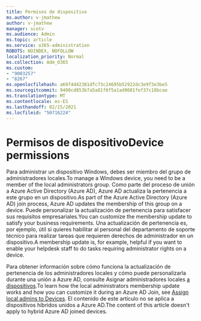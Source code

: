 ```yaml
---
title: Permisos de dispositivo
ms.author: v-jmathew
author: v-jmathew
manager: scotv
ms.audience: Admin
ms.topic: article
ms.service: o365-administration
ROBOTS: NOINDEX, NOFOLLOW
localization_priority: Normal
ms.collection: Adm_O365
ms.custom:
- "9003257"
- "8267"
ms.openlocfilehash: a69f4d42381dfc73c24695b52922dc3e9f3e3be5
ms.sourcegitcommit: 9400cd853b7a5a81f6f5a1ad9601fef37c18bcae
ms.translationtype: MT
ms.contentlocale: es-ES
ms.lasthandoff: 02/15/2021
ms.locfileid: "50716224"
---
```

# <a name="device-permissions"></a><span data-ttu-id="b9b51-102">Permisos de dispositivo</span><span class="sxs-lookup"><span data-stu-id="b9b51-102">Device permissions</span></span>

<span data-ttu-id="b9b51-103">Para administrar un dispositivo Windows, debes ser miembro del grupo de administradores locales.</span><span class="sxs-lookup"><span data-stu-id="b9b51-103">To manage a Windows device, you need to be a member of the local administrators group.</span></span> <span data-ttu-id="b9b51-104">Como parte del proceso de unión a Azure Active Directory (Azure AD), Azure AD actualiza la pertenencia a este grupo en un dispositivo.</span><span class="sxs-lookup"><span data-stu-id="b9b51-104">As part of the Azure Active Directory (Azure AD) join process, Azure AD updates the membership of this group on a device.</span></span> <span data-ttu-id="b9b51-105">Puede personalizar la actualización de pertenencia para satisfacer sus requisitos empresariales.</span><span class="sxs-lookup"><span data-stu-id="b9b51-105">You can customize the membership update to satisfy your business requirements.</span></span> <span data-ttu-id="b9b51-106">Una actualización de pertenencia es, por ejemplo, útil si quieres habilitar al personal del departamento de soporte técnico para realizar tareas que requieren derechos de administrador en un dispositivo.</span><span class="sxs-lookup"><span data-stu-id="b9b51-106">A membership update is, for example, helpful if you want to enable your helpdesk staff to do tasks requiring administrator rights on a device.</span></span>

<span data-ttu-id="b9b51-107">Para obtener información sobre cómo funciona la actualización de pertenencia de los administradores locales y cómo puede personalizarla durante una unión a Azure AD, consulte Asignar administradores locales [a dispositivos](https://docs.microsoft.com/azure/active-directory/devices/assign-local-admin).</span><span class="sxs-lookup"><span data-stu-id="b9b51-107">To learn how the local administrators membership update works and how you can customize it during an Azure AD Join, see [Assign local admins to Devices](https://docs.microsoft.com/azure/active-directory/devices/assign-local-admin).</span></span> <span data-ttu-id="b9b51-108">El contenido de este artículo no se aplica a dispositivos híbridos unidos a Azure AD.</span><span class="sxs-lookup"><span data-stu-id="b9b51-108">The content of this article doesn't apply to hybrid Azure AD joined devices.</span></span>
